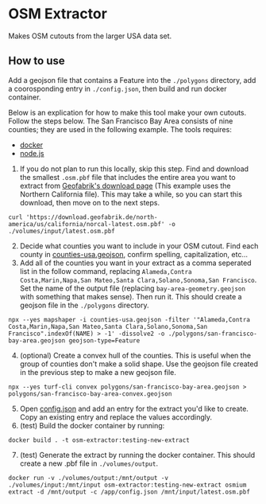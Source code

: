 # OSM Extractor

Makes OSM cutouts from the larger USA data set. 

## How to use

Add a geojson file that contains a Feature into the `./polygons` directory, add a coorosponding entry in `./config.json`, then build and run docker container.

Below is an explication for how to make this tool make your own cutouts. Follow the steps below. The San Francisco Bay Area consists of nine counties; they are used in the following example. The tools requires:

* [docker](https://www.docker.com/)
* [node.js](https://nodejs.org/en)

1. If you do not plan to run this locally, skip this step. Find and download the smallest `.osm.pbf` file that includes the entire area you want to extract from [Geofabrik's download page](https://download.geofabrik.de/north-america/us.html) (This example uses the Northern California file). This may take a while, so you can start this download, then move on to the next steps. 
```
curl 'https://download.geofabrik.de/north-america/us/california/norcal-latest.osm.pbf' -o ./volumes/input/latest.osm.pbf
```
2. Decide what counties you want to include in your OSM cutout. Find each county in [counties-usa.geojson](counties-usa.geojson), confirm spelling, capitalization, etc... 
3. Add all of the counties you want in your extract as a comma seperated list in the follow command, replacing `Alameda,Contra Costa,Marin,Napa,San Mateo,Santa Clara,Solano,Sonoma,San Francisco`. Set the name of the output file (replacing `bay-area-geometry.geojson` with something that makes sense). Then run it. This should create a geojson file in the `./polygons` directory. 
```
npx --yes mapshaper -i counties-usa.geojson -filter '"Alameda,Contra Costa,Marin,Napa,San Mateo,Santa Clara,Solano,Sonoma,San Francisco".indexOf(NAME) > -1' -dissolve2 -o ./polygons/san-francisco-bay-area.geojson geojson-type=Feature
```
4. (optional) Create a convex hull of the counties. This is useful when the group of counties don't make a solid shape. Use the geojson file created in the previous step to make a new geojson file. 
```
npx --yes turf-cli convex polygons/san-francisco-bay-area.geojson > polygons/san-francisco-bay-area-convex.geojson
```
5. Open [config.json](config.json) and add an entry for the extract you'd like to create. Copy an existing entry and replace the values accordingly.
6. (test) Build the docker container by running:
```
docker build . -t osm-extractor:testing-new-extract
```
7. (test) Generate the extract by running the docker container. This should create a new .pbf file in `./volumes/output`.
```
docker run -v ./volumes/output:/mnt/output -v ./volumes/input:/mnt/input osm-extractor:testing-new-extract osmium extract -d /mnt/output -c /app/config.json /mnt/input/latest.osm.pbf
```

